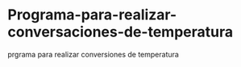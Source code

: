 # Programa-para-realizar-conversaciones-de-temperatura
prgrama para realizar conversiones de temperatura 
